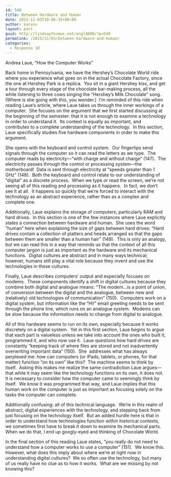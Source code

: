 ```yaml
---
id: 540
title: Between Hardware and Human
date: 2015-11-03T10:06:35+00:00
author: karens
layout: post
guid: http://lindsaythomas.net/engl4600/?p=540
permalink: /2015/11/03/between-hardware-and-human/
categories:
  - Response 10
---
```

Andrea Laue, “How the Computer Works”

Back home in Pennsylvania, we have the Hershey’s Chocolate World ride where you experience what goes on in the actual Chocolate Factory, since the one at Hershey Park is a replica.  You sit in a giant Hershey kiss, and get a tour through every stage of the chocolate bar-making process, all the while listening to three cows singing the “Hershey’s Milk Chocolate” song.  (Where is she going with this, you wonder.)  I’m reminded of this ride when reading Laue’s article, where Laue takes us through the inner workings of a computer.  She focuses on the argument that we first started discussing at the beginning of the semester: that it is not enough to examine a technology in order to understand it.  Its context is equally as important, and contributes to a complete understanding of the technology.  In this section, Laue specifically studies five hardware components in order to make this argument.

She opens with the keyboard and control system.  Our fingertips send signals through the computer so it can read the letters as we type.  The computer reads by electricity—“with charge and without charge” (147).  The electricity passes through the control or processing system—the motherboard!  Data is sent through electricity at “speeds greater than 1 GHz” (148).  Both the keyboard and control relate to our understanding of “digital” as a discrete process.  When we type or read the screen, we’re not seeing all of this reading and processing as it happens.  In fact, we don’t see it at all.  It happens so quickly that we’re forced to interact with the technology as an abstract experience, rather than as a complex and complete one.

Additionally, Laue explains the storage of computers, particularly RAM and hard drives.  In this section is one of the few instances where Laue explicitly states a connection between hardware and human.  She uses the word “human” here when explaining the size of gaps between hard drives: “Hard drives contain a collection of platters and heads arranged so that the gaps between them are smaller than a human hair” (149).  This is only an analogy, but we can read this in a way that reminds us that the context of all this computer jargon is just as important as the hardware and its mechanical functions.  Digital cultures are abstract and in many ways technical; however, humans still play a vital role because they invent and use the technologies in these cultures.

Finally, Laue describes computers’ output and especially focuses on modems.  These components identify a shift in digital cultures because they combine both digital and analogue means: “The modem…is a point of union, of conversion between the digital and the analogue, between new and (relatively) old technologies of communication” (150).  Computers work on a digital system, but information like the “Hi!” email greeting needs to be sent through the phone line, which runs on an analogue system.  Modems can be slow because the information needs to change from digital to analogue.

All of this hardware seems to run on its own, especially because it works discretely on a digital system.  Yet in this first section, Laue begins to argue that each part is valueless unless we take into account the ones who built it, programmed it, and who now use it.  Laue questions how hard drives are constantly “keeping track of where files are stored and not inadvertently overwriting important data” (150).  She  addresses what has always perplexed me: how can computers (or iPads, tablets, or phones, for that matter) function “on its own” like this?  The machine seems to think by itself.  Asking this makes me realize the same contradiction Laue argues—that while it may seem like the technology functions on its own, it does not.  It is necessary to consider how the computer came to seemingly think by itself.  We know it was programmed that way, and Laue implies that this human work on the computer is just as important as focusing solely on the tasks the computer can complete.

Additionally confusing: all of this technical language.  We’re in this realm of abstract, digital experiences with the technology, and stepping back from just focusing on the technology itself.  But an added hurdle here is that in order to understand how technologies function within historical contexts, we sometimes first have to break it down to examine its mechanical parts.  When we do that, I end up googly-eyed and thinking of Chocolate World.

In the final section of this reading Laue states, “you really do not need to understand how a computer works to use a computer” (151).  We know this.  However, what does this imply about where we’re at right now in understanding digital cultures?  We so often use the technology, but many of us really have no clue as to how it works.  What are we missing by not knowing this?